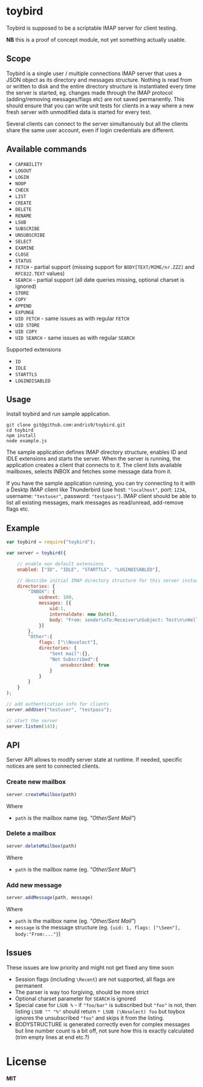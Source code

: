 # toybird

Toybird is supposed to be a scriptable IMAP server for client testing.

**NB** this is a proof of concept module, not yet something actually usable.

## Scope

Toybird is a single user / multiple connections IMAP server that uses a JSON object as its directory and messages structure. Nothing is read from or written to disk and the entire directory structure is instantiated every time the server is started, eg. changes made through the IMAP protocol (adding/removing messages/flags etc) are not saved permanently. This should ensure that you can write unit tests for clients in a way where a new fresh server with unmodified data is started for every test.

Several clients can connect to the server simultanously but all the clients share the same user account, even if login credentials are different.

## Available commands

  * `CAPABILITY`
  * `LOGOUT`
  * `LOGIN`
  * `NOOP`
  * `CHECK`
  * `LIST`
  * `CREATE`
  * `DELETE`
  * `RENAME`
  * `LSUB`
  * `SUBSCRIBE`
  * `UNSUBSCRIBE`
  * `SELECT`
  * `EXAMINE`
  * `CLOSE`
  * `STATUS`
  * `FETCH` - partial support (missing support for `BODY[TEXT/MIME/nr.ZZZ]` and `RFC822.TEXT` values)
  * `SEARCH` - partial support (all date queries missing, optional charset is ignored)
  * `STORE`
  * `COPY`
  * `APPEND`
  * `EXPUNGE`
  * `UID FETCH` - same issues as with regular `FETCH`
  * `UID STORE`
  * `UID COPY`
  * `UID SEARCH` - same issues as with regular `SEARCH`

Supported extensions

  * `ID`
  * `IDLE`
  * `STARTTLS`
  * `LOGINDISABLED`

## Usage

Install toybird and run sample application.

    git clone git@github.com:andris9/toybird.git
    cd toybird
    npm install
    node example.js

The sample application defines IMAP directory structure, enables ID and IDLE extensions and starts the server. When the server is running, the application creates a client that connects to it. The client lists available mailboxes, selects INBOX and fetches some message data from it.

If you have the sample application running, you can try connecting to it with a Desktp IMAP client like Thunderbird (use host: `"localhost"`, port: `1234`, username: `"testuser"`, password: `"testpass"`). IMAP client should be able to list all existing messages, mark messages as read/unread, add-remove flags etc.

## Example

```javascript
var toybird = require("toybird");

var server = toybird({

    // enable non default extensions
    enabled: ["ID", "IDLE", "STARTTLS", "LOGINDISABLED"],

    // describe initial IMAP directory structure for this server instace
    directories: {
        "INBOX": {
            uidnext: 100,
            messages: [{
                uid:1,
                internaldate: new Date(),
                body: "From: sender\nTo:Receiver\nSubject: Test\n\nHello world!"
            }]
        },
        "Other":{
            flags: ["\\Noselect"],
            directories: {
                "Sent mail":{},
                "Not Subscribed":{
                    unsubscribed: true
                }
            }
        }
    }
);

// add authentication info for clients
server.addUser("testuser", "testpass");

// start the server
server.listen(143);
```

## API

Server API allows to modify server state at runtime. If needed, specific notices are sent to connected clients.

### Create new mailbox

```javascript
server.createMailbox(path)
```

Where

  * `path` is the mailbox name (eg. *"Other/Sent Mail"*)

### Delete a mailbox

```javascript
server.deleteMailbox(path)
```

Where

  * `path` is the mailbox name (eg. *"Other/Sent Mail"*)

### Add new message

```javascript
server.addMessage(path, message)
```

Where

  * `path` is the mailbox name (eg. *"Other/Sent Mail"*)
  * `message` is the message structure (eg. `{uid: 1, flags: ["\Seen"], body:"From:..."}`)

## Issues

These issues are low priority and might not get fixed any time soon

  * Session flags (including `\Recent`) are not supported, all flags are permanent
  * The parser is way too forgiving, should be more strict
  * Optional charset parameter for `SEARCH` is ignored
  * Special case for `LSUB %` - if `"foo/bar"` is subscribed but `"foo"` is not, then listing `LSUB "" "%"` should return `* LSUB (\Noselect) foo` but toybox ignores the unsubscribed `"foo"` and skips it from the listing.
  * BODYSTRUCTURE is generated correctly even for complex messages but line number count is a bit off, not sure how this is exactly calculated (trim empty lines at end etc.?)

# License

**MIT**